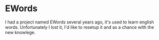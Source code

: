 # EWords
I had a project named EWords several years ago, it's used to learn english words.
Unfortunately I lost it, I'd like to resetup it and as a chance with the new knowlege.
